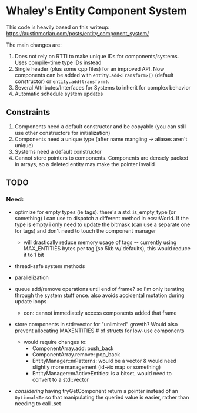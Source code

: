 # Whaley's Entity Component System
This code is heavily based on this writeup: https://austinmorlan.com/posts/entity_component_system/

The main changes are:

1. Does not rely on RTTI to make unique IDs for components/systems. Uses compile-time type IDs instead
2. Single header (plus some cpp files) for an improved API. Now components can be added with `entity.add<Transform>()` (default constructor) or `entity.add(transform)`. 
3. Several Attributes/Interfaces for Systems to inherit for complex behavior
4. Automatic schedule system updates

## Constraints

1. Components need a default constructor and be copyable (you can still use other constructors for initialization)
2. Components need a unique type (after name mangling -> aliases aren't unique)
3. Systems need a default constructor
4. Cannot store pointers to components. Components are densely packed in arrays, so a deleted entity may make the pointer invalid

## TODO

### Need:

- optimize for empty types (ie tags). there's a std::is_empty_type (or something) i can use to dispatch a different method in ecs::World. If the type is empty i only need to update the bitmask (can use a separate one for tags) and don't need to touch the component manager
    - will drastically reduce memory usage of tags -- currently using MAX_ENTITIES bytes per tag (so 5kb w/ defaults), this would reduce it to 1 bit
- thread-safe system methods
- parallelization
- queue add/remove operations until end of frame? so i'm only iterating through the system stuff once. also avoids accidental mutation during update loops
    - con: cannot immediately access components added that frame
- store components in std::vector for "unlimited" growth? Would also prevent allocating MAXENTITIES # of structs for low-use components
    - would require changes to:
        - ComponentArray.add: push_back
        - ComponentArray.remove: pop_back
        - EntityManager::mPatterns: would be a vector & would need slightly more management (id->ix map or something)
        - EntityManager::mActiveEntities: is a bitset, would need to convert to a std::vector<bool>

- *considering* having tryGetComponent return a pointer instead of an `Optional<T>` so that manipulating the queried value is easier, rather than needing to call .set

